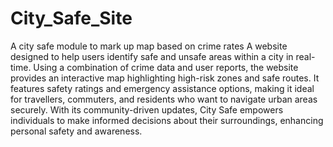 # City_Safe_Site
A city safe module to mark up map based on crime rates
A website designed to help users identify safe and unsafe areas within a city in real-time. Using a combination of crime data and user reports, the website provides an interactive map highlighting high-risk zones and safe routes.
 It features safety ratings and emergency assistance options, making it ideal for travellers, commuters, and residents who want to navigate urban areas securely. With its community-driven updates, City Safe empowers individuals to make informed decisions about their surroundings, enhancing personal safety and awareness.

